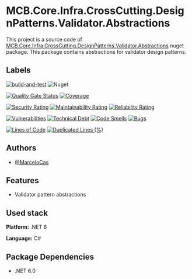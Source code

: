 
# MCB.Core.Infra.CrossCutting.DesignPatterns.Validator.Abstractions

This project is a source code of [MCB.Core.Infra.CrossCutting.DesignPatterns.Validator.Abstractions](https://www.nuget.org/packages/MCB.Core.Infra.CrossCutting.DesignPatterns.Validator.Abstractions/) nuget package. This package contains abstractions for validator design patterns.


## Labels

[![build-and-test](https://github.com/MarceloCas/MCB.Core.Infra.CrossCutting.DesignPatterns.Validator.Abstractions/actions/workflows/build-and-test.yml/badge.svg?branch=main)](https://github.com/MarceloCas/MCB.Core.Infra.CrossCutting.DesignPatterns.Validator.Abstractions/actions/workflows/build-and-test.yml)
![Nuget](https://img.shields.io/nuget/v/MCB.Core.Infra.CrossCutting.DesignPatterns.Validator.Abstractions)

[![Quality Gate Status](https://sonarcloud.io/api/project_badges/measure?project=MarceloCas_MCB.Core.Infra.CrossCutting.DesignPatterns.Validator.Abstractions&metric=alert_status)](https://sonarcloud.io/summary/new_code?id=MarceloCas_MCB.Core.Infra.CrossCutting.DesignPatterns.Validator.Abstractions)
[![Coverage](https://sonarcloud.io/api/project_badges/measure?project=MarceloCas_MCB.Core.Infra.CrossCutting.DesignPatterns.Validator.Abstractions&metric=coverage)](https://sonarcloud.io/summary/new_code?id=MarceloCas_MCB.Core.Infra.CrossCutting.DesignPatterns.Validator.Abstractions)

[![Security Rating](https://sonarcloud.io/api/project_badges/measure?project=MarceloCas_MCB.Core.Infra.CrossCutting.DesignPatterns.Validator.Abstractions&metric=security_rating)](https://sonarcloud.io/summary/new_code?id=MarceloCas_MCB.Core.Infra.CrossCutting.DesignPatterns.Validator.Abstractions)
[![Maintainability Rating](https://sonarcloud.io/api/project_badges/measure?project=MarceloCas_MCB.Core.Infra.CrossCutting.DesignPatterns.Validator.Abstractions&metric=sqale_rating)](https://sonarcloud.io/summary/new_code?id=MarceloCas_MCB.Core.Infra.CrossCutting.DesignPatterns.Validator.Abstractions)
[![Reliability Rating](https://sonarcloud.io/api/project_badges/measure?project=MarceloCas_MCB.Core.Infra.CrossCutting.DesignPatterns.Validator.Abstractions&metric=reliability_rating)](https://sonarcloud.io/summary/new_code?id=MarceloCas_MCB.Core.Infra.CrossCutting.DesignPatterns.Validator.Abstractions)


[![Vulnerabilities](https://sonarcloud.io/api/project_badges/measure?project=MarceloCas_MCB.Core.Infra.CrossCutting.DesignPatterns.Validator.Abstractions&metric=vulnerabilities)](https://sonarcloud.io/summary/new_code?id=MarceloCas_MCB.Core.Infra.CrossCutting.DesignPatterns.Validator.Abstractions)
[![Technical Debt](https://sonarcloud.io/api/project_badges/measure?project=MarceloCas_MCB.Core.Infra.CrossCutting.DesignPatterns.Validator.Abstractions&metric=sqale_index)](https://sonarcloud.io/summary/new_code?id=MarceloCas_MCB.Core.Infra.CrossCutting.DesignPatterns.Validator.Abstractions)
[![Code Smells](https://sonarcloud.io/api/project_badges/measure?project=MarceloCas_MCB.Core.Infra.CrossCutting.DesignPatterns.Validator.Abstractions&metric=code_smells)](https://sonarcloud.io/summary/new_code?id=MarceloCas_MCB.Core.Infra.CrossCutting.DesignPatterns.Validator.Abstractions)
[![Bugs](https://sonarcloud.io/api/project_badges/measure?project=MarceloCas_MCB.Core.Infra.CrossCutting.DesignPatterns.Validator.Abstractions&metric=bugs)](https://sonarcloud.io/summary/new_code?id=MarceloCas_MCB.Core.Infra.CrossCutting.DesignPatterns.Validator.Abstractions)


[![Lines of Code](https://sonarcloud.io/api/project_badges/measure?project=MarceloCas_MCB.Core.Infra.CrossCutting.DesignPatterns.Validator.Abstractions&metric=ncloc)](https://sonarcloud.io/summary/new_code?id=MarceloCas_MCB.Core.Infra.CrossCutting.DesignPatterns.Validator.Abstractions)
[![Duplicated Lines (%)](https://sonarcloud.io/api/project_badges/measure?project=MarceloCas_MCB.Core.Infra.CrossCutting.DesignPatterns.Validator.Abstractions&metric=duplicated_lines_density)](https://sonarcloud.io/summary/new_code?id=MarceloCas_MCB.Core.Infra.CrossCutting.DesignPatterns.Validator.Abstractions)



## Authors

- [@MarceloCas](https://www.linkedin.com/in/marcelocastelobranco/)


## Features

- Validator pattern abstractions


## Used stack

**Platform:** .NET 6

**Language:** C#

## Package Dependencies

- .NET 6.0
